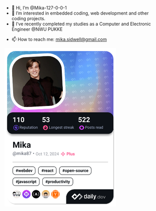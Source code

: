 - 👋 Hi, I’m @Mika-127-0-0-1
- 👀 I’m interested in embedded coding, web development and other coding projects.
- 🌱 I’ve recently completed my studies as a Computer and Electronic Engineer @NWU PUKKE  
<!--- - 💞️ I’m looking to collaborate on ... --->
- 📫 How to reach me: mika.sidwell@gmail.com

<a href="https://app.daily.dev/mika87"><img src="devcard.png" width="356" alt="Mika's Dev Card"/></a>

<!---
Mika-127-0-0-1/Mika-127-0-0-1 is a ✨ special ✨ repository because its `README.md` (this file) appears on your GitHub profile.
You can click the Preview link to take a look at your changes.
--->
